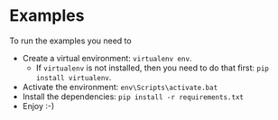 # Examples

To run the examples you need to 

- Create a virtual environment: `virtualenv env`.
	- If `virtualenv` is not installed, then you need to do that first:
	`pip install virtualenv`.
- Activate the environment: `env\Scripts\activate.bat`
- Install the dependencies: `pip install -r requirements.txt`
- Enjoy :-) 

